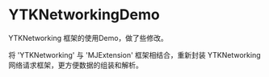 # YTKNetworkingDemo
YTKNetworking 框架的使用Demo，做了些修改。

将 'YTKNetworking' 与 'MJExtension' 框架相结合，重新封装 YTKNetworking 网络请求框架，更方便数据的组装和解析。
